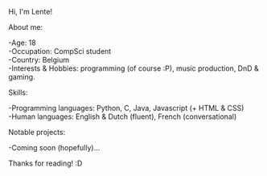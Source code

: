 Hi, I'm Lente!

About me:

-Age: 18 </br>
-Occupation: CompSci student </br>
-Country: Belgium </br>
-Interests & Hobbies: programming (of course :P), music production, DnD & gaming. </br>

Skills:

-Programming languages: Python, C, Java, Javascript (+ HTML & CSS) </br>
-Human languages: English & Dutch (fluent), French (conversational) </br>

Notable projects:

-Coming soon (hopefully)... </br>

Thanks for reading! :D

<!---
StrawberryLente/StrawberryLente is a ✨ special ✨ repository because its `README.md` (this file) appears on your GitHub profile.
You can click the Preview link to take a look at your changes.
--->

